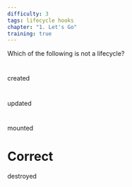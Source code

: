 ```yaml
---
difficulty: 3
tags: lifecycle hooks
chapter: "1. Let's Go"
training: true
---
```


Which of the following is not a lifecycle?

#

created

#

updated

#

mounted

# Correct

destroyed
